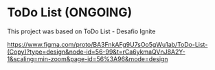 # ToDo List (ONGOING)

This project was based on ToDo List - Desafio Ignite 

https://www.figma.com/proto/BA3FnkAFg9U7sOo5gWu1ab/ToDo-List-(Copy)?type=design&node-id=56-99&t=rCa6ykmaQVnJ8A2Y-1&scaling=min-zoom&page-id=56%3A96&mode=design
